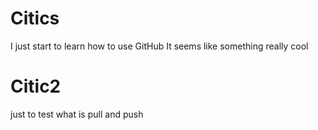 # Citics
I just start to learn how to use GitHub
It seems like something really cool

# Citic2 
just to test what is pull and push

